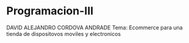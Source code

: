 # Programacion-III
DAVID ALEJANDRO CORDOVA ANDRADE 
Tema: Ecommerce para una tienda de dispositovos moviles y electronicos


